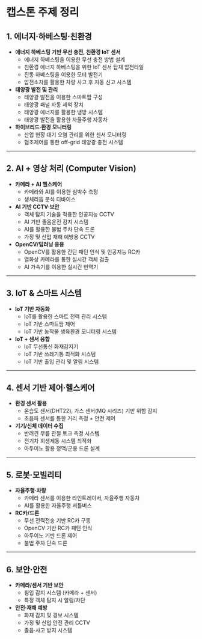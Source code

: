 # 캡스톤 주제 정리

## 1. 에너지·하베스팅·친환경
- **에너지 하베스팅 기반 무선 충전, 친환경 IoT 센서**
  - 에너지 하베스팅을 이용한 무선 충전 방법 설계  
  - 친환경 에너지 하베스팅을 위한 IoT 센서 탑재 압전타일  
  - 진동 하베스팅을 이용한 모터 발전기  
  - 압전소자를 활용한 차량 사고 후 자동 신고 시스템  
- **태양광 발전 및 관리**
  - 태양광 발전을 이용한 스마트팜 구성  
  - 태양광 패널 자동 세척 장치  
  - 태양광 에너지를 활용한 냉방 시스템  
  - 태양광 발전을 활용한 자율주행 자동차  
- **하이브리드·환경 모니터링**
  - 산업 현장 대기 오염 관리를 위한 센서 모니터링  
  - 협조제어를 통한 off-grid 태양광 충전 시스템  

---

## 2. AI + 영상 처리 (Computer Vision)
- **카메라 + AI 헬스케어**
  - 카메라와 AI를 이용한 심박수 측정  
  - 생체리듬 분석 디바이스  
- **AI 기반 CCTV·보안**
  - 객체 탐지 기술을 적용한 인공지능 CCTV  
  - AI 기반 졸음운전 감지 시스템  
  - AI를 활용한 불법 주차 단속 드론  
  - 가정 및 산업 재해 예방용 CCTV  
- **OpenCV/딥러닝 응용**
  - OpenCV를 활용한 간단 패턴 인식 및 인공지능 RC카  
  - 열화상 카메라를 통한 실시간 객체 검출  
  - AI 가속기를 이용한 실시간 번역기  

---

## 3. IoT & 스마트 시스템
- **IoT 기반 자동화**
  - IoT를 활용한 스마트 전력 관리 시스템  
  - IoT 기반 스마트팜 제어  
  - IoT 기반 농작물 생육환경 모니터링 시스템  
- **IoT + 센서 융합**
  - IoT 무선통신 화재감지기  
  - IoT 기반 쓰레기통 최적화 시스템  
  - IoT 기반 출입 관리 및 알림 시스템  

---

## 4. 센서 기반 제어·헬스케어
- **환경 센서 활용**
  - 온습도 센서(DHT22), 가스 센서(MQ 시리즈) 기반 위험 감지  
  - 초음파 센서를 통한 거리 측정 + 안전 제어  
- **기기/신체 데이터 수집**
  - 반려견 무릎 관절 토크 측정 시스템  
  - 전기차 회생제동 시스템 최적화  
  - 아두이노 활용 정맥/군용 드론 설계  

---

## 5. 로봇·모빌리티
- **자율주행·차량**
  - 카메라 센서를 이용한 라인트레이서, 자율주행 자동차  
  - AI를 활용한 자율주행 셔틀버스  
- **RC카/드론**
  - 무선 전력전송 기반 RC카 구동  
  - OpenCV 기반 RC카 패턴 인식  
  - 아두이노 기반 드론 제어  
  - 불법 주차 단속 드론  

---

## 6. 보안·안전
- **카메라/센서 기반 보안**
  - 침입 감지 시스템 (카메라 + 센서)  
  - 특정 객체 탐지 시 알림/차단  
- **안전·재해 예방**
  - 화재 감지 및 경보 시스템  
  - 가정 및 산업 안전 관리 CCTV  
  - 졸음·사고 방지 시스템  
